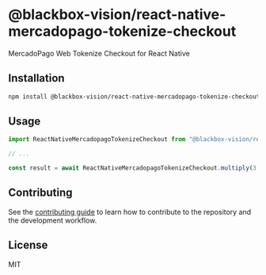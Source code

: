 # @blackbox-vision/react-native-mercadopago-tokenize-checkout

MercadoPago Web Tokenize Checkout for React Native

## Installation

```sh
npm install @blackbox-vision/react-native-mercadopago-tokenize-checkout
```

## Usage

```js
import ReactNativeMercadopagoTokenizeCheckout from "@blackbox-vision/react-native-mercadopago-tokenize-checkout";

// ...

const result = await ReactNativeMercadopagoTokenizeCheckout.multiply(3, 7);
```

## Contributing

See the [contributing guide](CONTRIBUTING.md) to learn how to contribute to the repository and the development workflow.

## License

MIT
